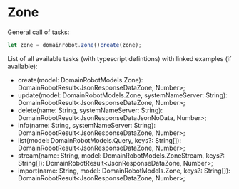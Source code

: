 # Zone

General call of tasks:

```javascript
let zone = domainrobot.zone()create(zone);
```

List of all available tasks (with typescript defintions) with linked examples (if available):

* create(model: DomainRobotModels.Zone): DomainRobotResult<JsonResponseDataZone, Number>;
* update(model: DomainRobotModels.Zone, systemNameServer: String): DomainRobotResult<JsonResponseDataZone, Number>;
* delete(name: String, systemNameServer: String): DomainRobotResult<JsonResponseDataJsonNoData, Number>;
* info(name: String, systemNameServer: String): DomainRobotResult<JsonResponseDataZone, Number>;
* list(model: DomainRobotModels.Query, keys?: String[]): DomainRobotResult<JsonResponseDataZone, Number>;
* stream(name: String, model: DomainRobotModels.ZoneStream, keys?: String[]): DomainRobotResult<JsonResponseDataZone, Number>;
* import(name: String, model: DomainRobotModels.Zone, keys?: String[]): DomainRobotResult<JsonResponseDataZone, Number>;
